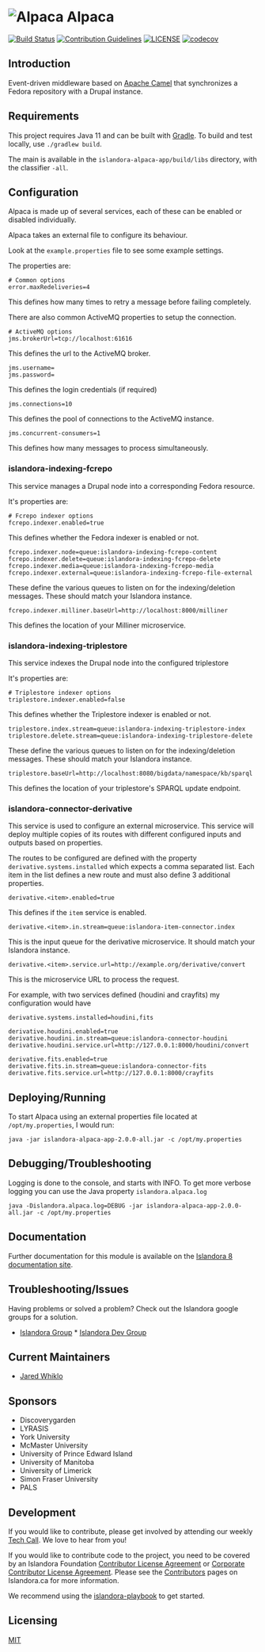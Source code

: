 # ![Alpaca](https://cloud.githubusercontent.com/assets/2371345/15409648/16c140b4-1dec-11e6-81d9-41929bc83b1f.png) Alpaca
[![Build Status](https://github.com/islandora/Alpaca/actions/workflows/build-1.x.yml/badge.svg)](https://github.com/Islandora/Alpaca/actions)
[![Contribution Guidelines](http://img.shields.io/badge/CONTRIBUTING-Guidelines-blue.svg)](./CONTRIBUTING.md)
[![LICENSE](https://img.shields.io/badge/license-MIT-blue.svg?style=flat-square)](./LICENSE)
[![codecov](https://codecov.io/gh/Islandora/Alpaca/branch/1.x/graphs/badge.svg)](https://codecov.io/gh/Islandora/Alpaca)

## Introduction

Event-driven middleware based on [Apache Camel](http://camel.apache.org/) that synchronizes a Fedora repository with a Drupal instance.

## Requirements

This project requires Java 11 and can be built with [Gradle](https://gradle.org). To build and test locally, use `./gradlew build`.

The main is available in the `islandora-alpaca-app/build/libs` directory, with the classifier `-all`.

## Configuration

Alpaca is made up of several services, each of these can be enabled or disabled individually.

Alpaca takes an external file to configure its behaviour.

Look at the `example.properties` file to see some example settings.

The properties are:

```
# Common options
error.maxRedeliveries=4
```
This defines how many times to retry a message before failing completely.

There are also common ActiveMQ properties to setup the connection.
```
# ActiveMQ options
jms.brokerUrl=tcp://localhost:61616
```
This defines the url to the ActiveMQ broker.
```
jms.username=
jms.password=
```
This defines the login credentials (if required)
```
jms.connections=10
```
This defines the pool of connections to the ActiveMQ instance.
```
jms.concurrent-consumers=1
```
This defines how many messages to process simultaneously.

### islandora-indexing-fcrepo

This service manages a Drupal node into a corresponding Fedora resource.

It's properties are:

```
# Fcrepo indexer options
fcrepo.indexer.enabled=true
```
This defines whether the Fedora indexer is enabled or not.
```
fcrepo.indexer.node=queue:islandora-indexing-fcrepo-content
fcrepo.indexer.delete=queue:islandora-indexing-fcrepo-delete
fcrepo.indexer.media=queue:islandora-indexing-fcrepo-media
fcrepo.indexer.external=queue:islandora-indexing-fcrepo-file-external
```
These define the various queues to listen on for the indexing/deletion 
messages. These should match your Islandora instance.
```
fcrepo.indexer.milliner.baseUrl=http://localhost:8000/milliner
```
This defines the location of your Milliner microservice.

### islandora-indexing-triplestore

This service indexes the Drupal node into the configured triplestore

It's properties are:

```
# Triplestore indexer options
triplestore.indexer.enabled=false
```
This defines whether the Triplestore indexer is enabled or not.
```
triplestore.index.stream=queue:islandora-indexing-triplestore-index
triplestore.delete.stream=queue:islandora-indexing-triplestore-delete
```
These define the various queues to listen on for the indexing/deletion
messages. These should match your Islandora instance.
```
triplestore.baseUrl=http://localhost:8080/bigdata/namespace/kb/sparql
```
This defines the location of your triplestore's SPARQL update endpoint.

### islandora-connector-derivative

This service is used to configure an external microservice. This service will deploy multiple copies of its routes
with different configured inputs and outputs based on properties.

The routes to be configured are defined with the property `derivative.systems.installed` which expects 
a comma separated list. Each item in the list defines a new route and must also define 3 additional properties. 

```
derivative.<item>.enabled=true
```
This defines if the `item` service is enabled.
```
derivative.<item>.in.stream=queue:islandora-item-connector.index
```
This is the input queue for the derivative microservice. 
It should match your Islandora instance.
```
derivative.<item>.service.url=http://example.org/derivative/convert
```
This is the microservice URL to process the request.

For example, with two services defined (houdini and crayfits) my configuration would have
```
derivative.systems.installed=houdini,fits

derivative.houdini.enabled=true
derivative.houdini.in.stream=queue:islandora-connector-houdini
derivative.houdini.service.url=http://127.0.0.1:8000/houdini/convert

derivative.fits.enabled=true
derivative.fits.in.stream=queue:islandora-connector-fits
derivative.fits.service.url=http://127.0.0.1:8000/crayfits
```

## Deploying/Running

To start Alpaca using an external properties file located at `/opt/my.properties`, I
would run:

```shell
java -jar islandora-alpaca-app-2.0.0-all.jar -c /opt/my.properties
```

## Debugging/Troubleshooting

Logging is done to the console, and starts with INFO. To get more verbose logging you 
can use the Java property `islandora.alpaca.log`

```shell
java -Dislandora.alpaca.log=DEBUG -jar islandora-alpaca-app-2.0.0-all.jar -c /opt/my.properties
```

## Documentation

Further documentation for this module is available on the [Islandora 8 documentation site](https://islandora.github.io/documentation/).

## Troubleshooting/Issues

Having problems or solved a problem? Check out the Islandora google groups for a solution.

* [Islandora Group](https://groups.google.com/forum/?hl=en&fromgroups#!forum/islandora) * [Islandora Dev Group](https://groups.google.com/forum/?hl=en&fromgroups#!forum/islandora-dev)

## Current Maintainers

* [Jared Whiklo](https://github.com/whikloj)

## Sponsors

* Discoverygarden
* LYRASIS
* York University
* McMaster University
* University of Prince Edward Island
* University of Manitoba
* University of Limerick
* Simon Fraser University
* PALS

## Development

If you would like to contribute, please get involved by attending our weekly [Tech Call](https://github.com/Islandora/documentation/wiki). We love to hear from you!

If you would like to contribute code to the project, you need to be covered by an Islandora Foundation [Contributor License Agreement](http://islandora.ca/sites/default/files/islandora_cla.pdf) or [Corporate Contributor License Agreement](http://islandora.ca/sites/default/files/islandora_ccla.pdf). Please see the [Contributors](http://islandora.ca/resources/contributors) pages on Islandora.ca for more information.

We recommend using the [islandora-playbook](https://github.com/Islandora-Devops/islandora-playbook) to get started.

## Licensing
[MIT](/License)

